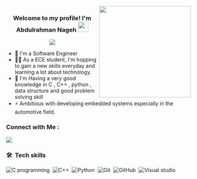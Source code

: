 
<img width="250" align="right" src="https://c.tenor.com/_DOBjnGspYAAAAAM/code-coding.gif">

<h3 align="center">
  Welcome to my profile! 
  I'm Abdulrahman Nageh
  <img src="https://media.giphy.com/media/hvRJCLFzcasrR4ia7z/giphy.gif" width="28">
</h3>

<!-- Typing SVG by DenverCoder1 - https://github.com/DenverCoder1/readme-typing-svg -->
<p align="center">
  <a href="https://github.com/DenverCoder1/readme-typing-svg"><img src="https://readme-typing-svg.herokuapp.com/?lines=Embedded%20software%20developer;Always%20geeking%20with%20learning&font=Fira%20Code&center=true&width=440&height=45&color=f75c7e&vCenter=true&size=22"></a>
</p> 

- 🏢 I'm a Software Engineer 
- 👨‍💻 As a ECE student, I'm hopping to gain a new skills everyday and learning a lot about technology.
- 💬 I'm Having a very good knowledge in C , C++ , python , data structure and good problem solving skill
- ⚡ Ambitious with developing embedded systems especially in the automotive field.



### Connect with Me :

<a href="https://www.linkedin.com/in/abdulrahman-nageh-6ab026220/" target="_blank"><img src="https://img.shields.io/badge/-Abdulrahman%20Nageh-0077B5?style=for-the-badge&logo=Linkedin&logoColor=white"/></a>

### 🛠 &nbsp;Tech skills
![C programming](https://img.shields.io/badge/dynamic/-C_programming-05122A?style=flat&logo=C)&nbsp;
![C++](https://img.shields.io/badge/-C++-05122A?style=flat&logo=CPP)&nbsp;
![Python](https://img.shields.io/badge/-PYTHON-05122A?style=flat&logo=PYTHON&logoColor=1572B6)&nbsp;
![Git](https://img.shields.io/badge/-Git-05122A?style=flat&logo=git)&nbsp;
![GitHub](https://img.shields.io/badge/-GitHub-05122A?style=flat&logo=github)&nbsp;
![Visual studio](https://img.shields.io/badge/-Visual%20Studio%20Code-05122A?style=flat&logo=visual-studio-code&logoColor=007ACC)&nbsp;



